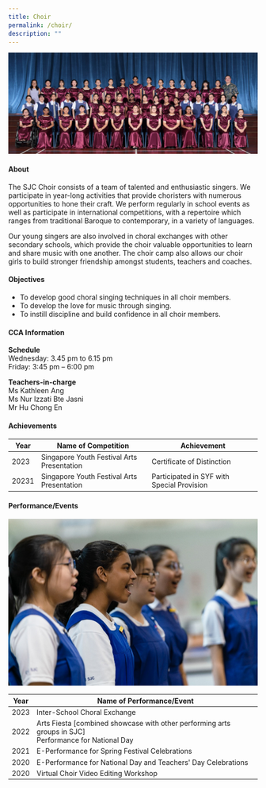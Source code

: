 ```yaml
---
title: Choir
permalink: /choir/
description: ""
---
```

![](/images/CCA/2023/Choir/choir%20formal.jpg)

#### **About**

The SJC Choir consists of a team of talented and enthusiastic singers. We participate in year-long activities that provide choristers with numerous opportunities to hone their craft. We perform regularly in school events as well as participate in international competitions, with a repertoire which ranges from traditional Baroque to contemporary, in a variety of languages.

Our young singers are also involved in choral exchanges with other secondary schools, which provide the choir valuable opportunities to learn and share music with one another. The choir camp also allows our choir girls to build stronger friendship amongst students, teachers and coaches.

#### **Objectives**

*   To develop good choral singing techniques in all choir members.
*   To develop the love for music through singing.
*   To instill discipline and build confidence in all choir members.

#### **CCA Information**
**Schedule**        
<br>Wednesday: 3.45 pm to 6.15 pm
<br>Friday: 3:45 pm – 6:00 pm<br>

**Teachers-in-charge**
<br>Ms Kathleen Ang <br> Ms Nur Izzati Bte Jasni<br>Mr Hu Chong En<br>

#### **Achievements**


| Year | Name of Competition | Achievement |
| -------- | -------- | -------- |
| 2023     | Singapore Youth Festival Arts Presentation    | Certificate of Distinction     |
| 20231     | Singapore Youth Festival Arts Presentation    | Participated in SYF with Special Provision   |

#### **Performance/Events** 
![](/images/CCA/Visual%20&amp;%20Performing%20Arts/Choir/C2.jpg)

| Year | Name of Performance/Event | 
| -------- | -------- | 
| 2023     | Inter-School Choral Exchange     |
| 2022    | Arts Fiesta \[combined showcase with other performing arts groups in SJC\] <br>  Performance for National Day   |
| 2021     | E-Performance for Spring Festival Celebrations     |
| 2020   | E-Performance for National Day and Teachers' Day Celebrations     |
| 2020   |Virtual Choir Video Editing Workshop     |